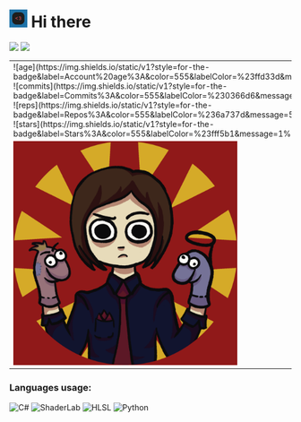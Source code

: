 # <img src="https://github.com/REgorion/REgorion/blob/main/utlogo.gif" width="32px"> Hi there 
<img src="https://visitor-badge.glitch.me/badge?page_id=REgorion.visitor-badge&color=5194f0" /> <img src="https://img.shields.io/github/followers/REgorion?style=social" />
<table>
  <tr>
   <td>
![age](https://img.shields.io/static/v1?style=for-the-badge&label=Account%20age%3A&color=555&labelColor=%23ffd33d&message=4%20years)<br/>
![commits](https://img.shields.io/static/v1?style=for-the-badge&label=Сommits%3A&color=555&labelColor=%230366d6&message=112)<br/>
![reps](https://img.shields.io/static/v1?style=for-the-badge&label=Repos%3A&color=555&labelColor=%236a737d&message=5)<br/>
![stars](https://img.shields.io/static/v1?style=for-the-badge&label=Stars%3A&color=555&labelColor=%23fff5b1&message=1%20recived)<br/>
    </td>
  </tr>
  <tr>
    <td>
      <img src="https://github.com/REgorion/REgorion/blob/main/avatar.gif" width="400px">
    </td>
   </tr>
</table>

### Languages usage:
![C#](https://img.shields.io/static/v1?style=flat&label=C%23&color=555&labelColor=%23178600&message=48.7%25)
![ShaderLab](https://img.shields.io/static/v1?style=flat&label=ShaderLab&color=555&labelColor=%23ededed&message=43.4%25)
![HLSL](https://img.shields.io/static/v1?style=flat&label=HLSL&color=555&labelColor=%23ededed&message=7.3%25)
![Python](https://img.shields.io/static/v1?style=flat&label=Python&color=555&labelColor=%233572A5&message=0.4%25)
